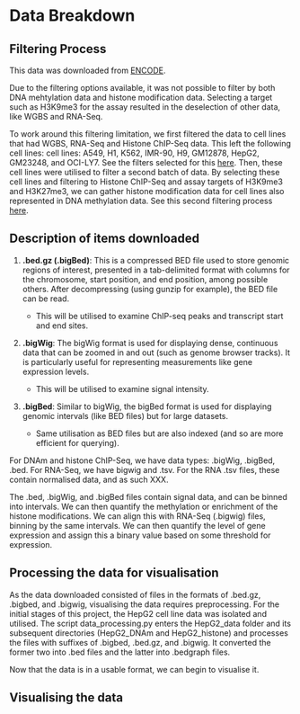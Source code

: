 # Data Breakdown

## Filtering Process

This data was downloaded from [ENCODE](https://www.encodeproject.org/search/?type=Experiment&control_type%21=*&status=released).

Due to the filtering options available, it was not possible to filter by both DNA mehtylation data and histone modification data. Selecting a target such as H3K9me3 for the assay resulted in the deselection of other data, like WGBS and RNA-Seq.

To work around this filtering limitation, we first filtered the data to cell lines that had WGBS, RNA-Seq and Histone ChIP-Seq data. This left the following cell lines: cell lines: A549, H1, K562, IMR-90, H9, GM12878, HepG2, GM23248, and OCI-LY7. See the filters selected for this [here](https://www.encodeproject.org/matrix/?type=Experiment&replicates.library.biosample.donor.organism.scientific_name=Homo+sapiens&status=released&assay_title=WGBS&biosample_ontology.classification=cell+line&biosample_ontology.term_name=A549&biosample_ontology.term_name=K562&biosample_ontology.term_name=H1&biosample_ontology.term_name=H9&biosample_ontology.term_name=IMR-90&biosample_ontology.term_name=HepG2&biosample_ontology.term_name=GM12878&biosample_ontology.term_name=GM23248&biosample_ontology.term_name=OCI-LY7&assay_title=Histone+ChIP-seq&assay_title=total+RNA-seq). 
Then, these cell lines were utilised to filter a second batch of data. By selecting these cell lines and filtering to Histone ChIP-Seq and assay targets of H3K9me3 and H3K27me3, we can gather histone modification data for cell lines also represented in DNA methylation data. See this second filtering process [here](https://www.encodeproject.org/matrix/?type=Experiment&replicates.library.biosample.donor.organism.scientific_name=Homo+sapiens&assay_title=Histone+ChIP-seq&target.label=H3K9me3&target.label=H3K27me3&biosample_ontology.classification=cell+line&biosample_ontology.term_name=A549&biosample_ontology.term_name=K562&biosample_ontology.term_name=H1&biosample_ontology.term_name=H9&biosample_ontology.term_name=IMR-90&biosample_ontology.term_name=HepG2&biosample_ontology.term_name=GM12878&biosample_ontology.term_name=GM23248&biosample_ontology.term_name=OCI-LY7).


## Description of items downloaded

1. **.bed.gz (.bigBed)**: This is a compressed BED file used to store genomic regions of interest, presented in a tab-delimited format with columns for the chromosome, start position, and end position, among possible others. After decompressing (using gunzip for example), the BED file can be read.
    - This will be utilised to examine ChIP-seq peaks and transcript start and end sites.

2. **.bigWig**: The bigWig format is used for displaying dense, continuous data that can be zoomed in and out (such as genome browser tracks). It is particularly useful for representing measurements like gene expression levels.
    - This will be utilised to examine signal intensity.

3. **.bigBed**: Similar to bigWig, the bigBed format is used for displaying genomic intervals (like BED files) but for large datasets.
    - Same utilisation as BED files but are also indexed (and so are more efficient for querying).

For DNAm and histone ChIP-Seq, we have data types: .bigWig, .bigBed, .bed. For RNA-Seq, we have bigwig and .tsv. For the RNA .tsv files, these contain normalised data, and as such XXX.

The .bed, .bigWig, and .bigBed files contain signal data, and can be binned into intervals. We can then quantify the methylation or enrichment of the histone modifications. We can align this with RNA-Seq (.bigwig) files, binning by the same intervals. We can then quantify the level of gene expression and assign this a binary value based on some threshold for expression.


## Processing the data for visualisation

As the data downloaded consisted of files in the formats of .bed.gz, .bigbed, and .bigwig, visualising the data requires preprocessing. For the initial stages of this project, the HepG2 cell line data was isolated and utilised. The script data_processing.py enters the HepG2_data folder and its subsequent directories (HepG2_DNAm and HepG2_histone) and processes the files with suffixes of .bigbed, .bed.gz, and .bigwig. It converted the former two into .bed files and the latter into .bedgraph files. 

Now that the data is in a usable format, we can begin to visualise it. 

## Visualising the data